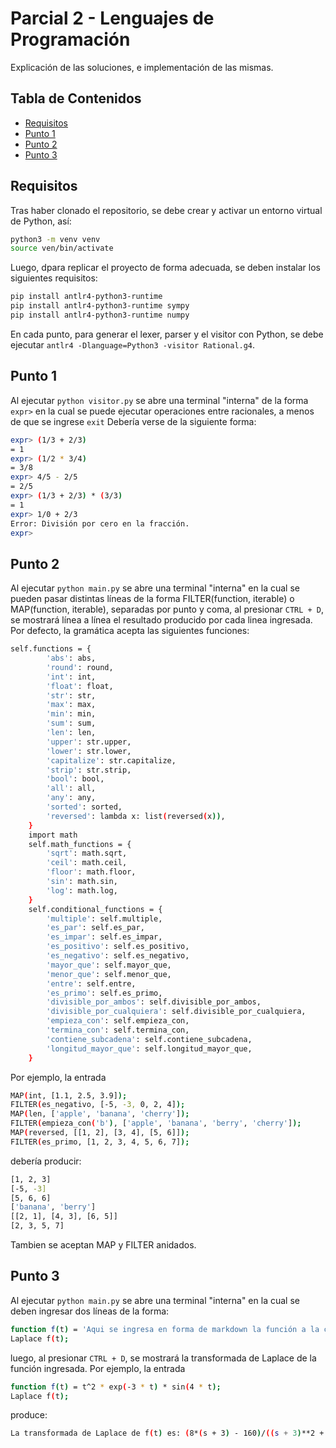 # Parcial 2 - Lenguajes de Programación

Explicación de las soluciones, e implementación de las mismas.

## Tabla de Contenidos

- [Requisitos](#Requisitos)
- [Punto 1](#Punto1)
- [Punto 2](#punto2)
- [Punto 3](#punto3)

## Requisitos

Tras haber clonado el repositorio, se debe crear y activar un entorno virtual de Python, así:

 ```bash
python3 -m venv venv
source ven/bin/activate
 ```

Luego, dpara replicar el proyecto de forma adecuada, se deben instalar los siguientes requisitos:

```bash
pip install antlr4-python3-runtime
pip install antlr4-python3-runtime sympy
pip install antlr4-python3-runtime numpy
```

En cada punto, para generar el lexer, parser y el visitor con Python, se debe ejecutar `antlr4 -Dlanguage=Python3 -visitor Rational.g4`.

## Punto 1

Al ejecutar `python visitor.py` se abre una terminal "interna" de la forma `expr>` en la cual se puede ejecutar operaciones entre racionales, a menos de que se ingrese `exit`
Debería verse de la siguiente forma:

```bash
expr> (1/3 + 2/3)
= 1
expr> (1/2 * 3/4)
= 3/8
expr> 4/5 - 2/5
= 2/5
expr> (1/3 + 2/3) * (3/3)
= 1
expr> 1/0 + 2/3
Error: División por cero en la fracción.
expr> 
```

## Punto 2

Al ejecutar `python main.py` se abre una terminal "interna" en la cual se pueden pasar distintas líneas de la forma FILTER(function, iterable) o MAP(function, iterable), separadas por punto y coma, al presionar `CTRL + D`, se mostrará línea a línea el resultado producido por cada linea ingresada.
Por defecto, la gramática acepta las siguientes funciones:

```bash
self.functions = {
        'abs': abs,
        'round': round,
        'int': int,
        'float': float,
        'str': str,
        'max': max,
        'min': min,
        'sum': sum,
        'len': len,
        'upper': str.upper,
        'lower': str.lower,
        'capitalize': str.capitalize,
        'strip': str.strip,
        'bool': bool,
        'all': all,
        'any': any,
        'sorted': sorted,
        'reversed': lambda x: list(reversed(x)),
    }
    import math
    self.math_functions = {
        'sqrt': math.sqrt,
        'ceil': math.ceil,
        'floor': math.floor,
        'sin': math.sin,
        'log': math.log,
    }
    self.conditional_functions = {
        'multiple': self.multiple,
        'es_par': self.es_par,
        'es_impar': self.es_impar,
        'es_positivo': self.es_positivo,
        'es_negativo': self.es_negativo,
        'mayor_que': self.mayor_que,
        'menor_que': self.menor_que,
        'entre': self.entre,
        'es_primo': self.es_primo,
        'divisible_por_ambos': self.divisible_por_ambos,
        'divisible_por_cualquiera': self.divisible_por_cualquiera,
        'empieza_con': self.empieza_con,
        'termina_con': self.termina_con,
        'contiene_subcadena': self.contiene_subcadena,
        'longitud_mayor_que': self.longitud_mayor_que,
    }
```

Por ejemplo, la entrada 

```bash
MAP(int, [1.1, 2.5, 3.9]);
FILTER(es_negativo, [-5, -3, 0, 2, 4]);
MAP(len, ['apple', 'banana', 'cherry']);
FILTER(empieza_con('b'), ['apple', 'banana', 'berry', 'cherry']);
MAP(reversed, [[1, 2], [3, 4], [5, 6]]);
FILTER(es_primo, [1, 2, 3, 4, 5, 6, 7]);
```

debería producir:

```bash
[1, 2, 3]
[-5, -3]
[5, 6, 6]
['banana', 'berry']
[[2, 1], [4, 3], [6, 5]]
[2, 3, 5, 7]
```

Tambien se aceptan MAP y FILTER anidados.

## Punto 3

Al ejecutar `python main.py` se abre una terminal "interna" en la cual se deben ingresar dos líneas de la forma:

```bash
function f(t) = 'Aqui se ingresa en forma de markdown la función a la cual se le desea calcular la transformada de Laplace';
Laplace f(t);
```

luego, al presionar `CTRL + D`, se mostrará la transformada de Laplace de la función ingresada.
Por ejemplo, la entrada

```bash
function f(t) = t^2 * exp(-3 * t) * sin(4 * t);
Laplace f(t);
```

produce:

```bash
La transformada de Laplace de f(t) es: (8*(s + 3) - 160)/((s + 3)**2 + 16)**3
```
